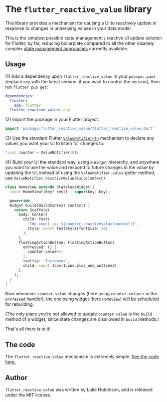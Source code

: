 # The `flutter_reactive_value` library

This library provides a mechanism for causing a UI to reactively update in response to changes in underlying values in your data model.

This is the simplest possible state management / reactive UI update solution for Flutter, by far, reducing boilerplate compared to all the other insanely complex [state management approaches](https://docs.flutter.dev/development/data-and-backend/state-mgmt/options) currently available.

## Usage

(1) Add a dependency upon `flutter_reactive_value` in your `pubspec.yaml` (replace `any` with the latest version, if you want to control the version), then run `flutter pub get`:

```yaml
dependencies:
  flutter:
    sdk: flutter
  flutter_reactive_value: any
```

(2) Import the package in your Flutter project:

```dart
import 'package:flutter_reactive_value/flutter_reactive_value.dart'
```

(3) Use the standard Flutter [`ValueNotifier<T>`](https://api.flutter.dev/flutter/foundation/ValueNotifier-class.html) mechanism to declare any values you want your UI to listen for changes to:

```dart
final counter = ValueNotifier(0);
```

(4) Build your UI the standard way, using a `Widget` hierarchy, and anywhere you want to use the value and respond to future changes in the value by updating the UI, instead of using the `ValueNotifier.value` getter method, use `ValueNotifier.reactiveValue(BuildContext)`:

```dart
class HomeView extends StatelessWidget {
  const HomeView({Key? key}) : super(key: key);

  @override
  Widget build(BuildContext context) {
    return Scaffold(
      body: Center(
        child: Text(
          'The count is: ${counter.reactiveValue(context)}',
          style: const TextStyle(fontSize: 20),
        ),
      ),
      floatingActionButton: FloatingActionButton(
        onPressed: () {
          counter.value++;
        },
        tooltip: 'Increment',
        child: const Icon(Icons.plus_one_outlined),
      ),
    );
  }
}
```

Now whenever `counter.value` changes (here using `counter.value++` in the `onPressed` handler), the enclosing widget (here `HomeView`) will be scheduled for rebuilding.

(The only place you're not allowed to update `counter.value` is the `build` method of a widget, since state changes are disallowed in `build` methods.)

That's all there is to it!

## The code

The `flutter_reactive_value` mechanism is extremely simple. [See the code here.](https://github.com/lukehutch/flutter_reactive_value/blob/main/lib/src/reactive_value_notifier.dart)

## Author

`flutter_reactive_value` was written by Luke Hutchison, and is released under the MIT license.